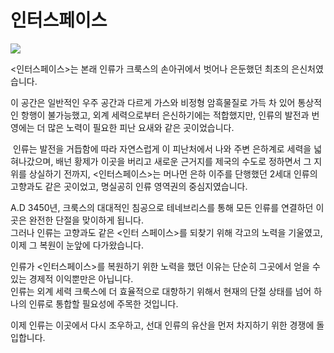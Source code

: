 # 인터스페이스
![](https://astrokings.s3.ap-northeast-2.amazonaws.com/html/img/help/1700_01.jpg)

<인터스페이스>는 본래 인류가 크룩스의 손아귀에서 벗어나 은둔했던 최초의 은신처였습니다.
​

이 공간은 일반적인 우주 공간과 다르게 가스와 비정형 암흑물질로 가득 차 있어 통상적인 항행이 불가능했고, 외계 세력으로부터 은신하기에는 적합했지만, 인류의 발전과 번영에는 더 많은 노력이 필요한 피난 요새와 같은 곳이었습니다.

​
인류는 발전을 거듭함에 따라 자연스럽게 이 피난처에서 나와 주변 은하계로 세력을 넓혀나갔으며, 배넌 황제가 이곳을 버리고 새로운 근거지를 제국의 수도로 정하면서 그 지위를 상실하기 전까지, <인터스페이스>는 머나먼 은하 이주를 단행했던 2세대 인류의 고향과도 같은 곳이었고, 명실공히 인류 영역권의 중심지였습니다.

A.D 3450년, 크룩스의 대대적인 침공으로 테네브리스를 통해 모든 인류를 연결하던 이곳은 완전한 단절을 맞이하게 됩니다.<br>
​그러나 인류는 고향과도 같은 <인터 스페이스>를 되찾기 위해 각고의 노력을 기울였고, 이제 그 복원이 눈앞에 다가왔습니다.

인류가 <인터스페이스>를 복원하기 위한 노력을 했던 이유는 단순히 그곳에서 얻을 수 있는 경제적 이익뿐만은 아닙니다.<br>
인류는 외계 세력 크룩스에 더 효율적으로 대항하기 위해서 현재의 단절 상태를 넘어 하나의 인류로 통합할 필요성에 주목한 것입니다.

이제 인류는 이곳에서 다시 조우하고, 선대 인류의 유산을 먼저 차지하기 위한 경쟁에 돌입합니다.